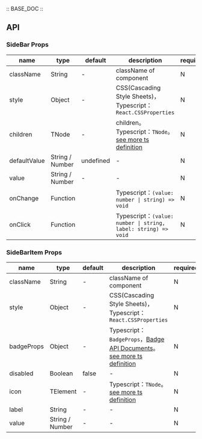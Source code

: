 :: BASE_DOC ::

## API

### SideBar Props

name | type | default | description | required
-- | -- | -- | -- | --
className | String | - | className of component | N
style | Object | - | CSS(Cascading Style Sheets)，Typescript：`React.CSSProperties` | N
children | TNode | - | children。Typescript：`TNode`。[see more ts definition](https://github.com/Tencent/tdesign-mobile-react/blob/develop/src/common.ts) | N
defaultValue | String / Number | undefined | \- | N
value | String / Number | - | \- | N
onChange | Function |  | Typescript：`(value: number \| string) => void`<br/> | N
onClick | Function |  | Typescript：`(value: number \| string, label: string) => void`<br/> | N


### SideBarItem Props

name | type | default | description | required
-- | -- | -- | -- | --
className | String | - | className of component | N
style | Object | - | CSS(Cascading Style Sheets)，Typescript：`React.CSSProperties` | N
badgeProps | Object | - | Typescript：`BadgeProps`，[Badge API Documents](./badge?tab=api)。[see more ts definition](https://github.com/Tencent/tdesign-mobile-react/tree/develop/src/side-bar/type.ts) | N
disabled | Boolean | false | \- | N
icon | TElement | - | Typescript：`TNode`。[see more ts definition](https://github.com/Tencent/tdesign-mobile-react/blob/develop/src/common.ts) | N
label | String | - | \- | N
value | String / Number | - | \- | N
